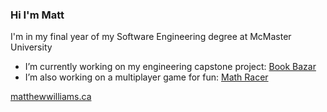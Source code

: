### Hi I'm Matt

I'm in my final year of my Software Engineering degree at McMaster University

- I’m currently working on my engineering capstone project: [Book Bazar](https://github.com/calebmech/Book-Bazar)
- I’m also working on a multiplayer game for fun: [Math Racer](https://github.com/Matthew-dw/MathRacer) 

[matthewwilliams.ca](https://www.matthewwilliams.ca)



<!--
**Matthew-dw/Matthew-dw** is a ✨ _special_ ✨ repository because its `README.md` (this file) appears on your GitHub profile.

Here are some ideas to get you started:

- 🔭 I’m currently working on ...
- 🌱 I’m currently learning ...
- 👯 I’m looking to collaborate on ...
- 🤔 I’m looking for help with ...
- 💬 Ask me about ...
- 📫 How to reach me: ...
- 😄 Pronouns: ...
- ⚡ Fun fact: ...
-->

